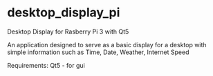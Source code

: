 # desktop_display_pi
Desktop Display for Rasberry Pi 3 with Qt5

An application designed to serve as a basic display for a desktop
with simple information such as Time, Date, Weather, Internet Speed

Requirements:
    Qt5 - for gui